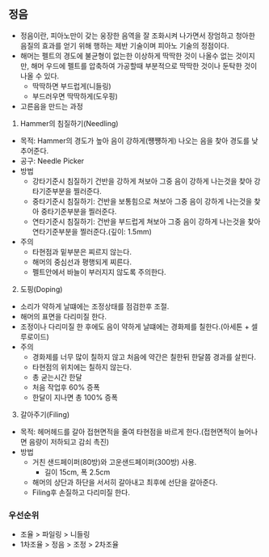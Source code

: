 ## 정음
  - 정음이란, 피아노만이 갖는 웅장한 음역을 잘 조화시켜 나가면서 장엄하고 청아한 음질의 효과를 얻기 위해 행하는 제반 기술이며 피아노 기술의 정점이다.
  - 해머는 펠트의 경도에 불균형이 없는한 이상하게 딱딱한 것이 나올수 없는 것이지만, 해머 우드에 펠트를 압축하여 가공할때 부분적으로 딱딱한 것이나 둔탁한 것이 나올 수 있다.
    - 딱딱하면 부드럽게(니들링)
    - 부드러우면 딱딱하게(도우핑)
  - 고른음을 만드는 과정
  
1. Hammer의 침질하기(Needling)
- 목적: Hammer의 경도가 높아 음이 강하게(쩅쩅하게) 나오는 음을 찾아 경도를 낮추어준다.
- 공구: Needle Picker
- 방법
  - 강타기준시 침질하기 건반을 강하게 쳐보아 그중 음이 강하게 나는것을 찾아 강타기준부분을 찔러준다.
  - 중타기준시 침질하기: 건반을 보통힘으로 쳐보아 그중 음이 강하게 나는것을 찾아 중타기준부분을 찔러준다.
  - 연타기준시 침질하기: 건반을 부드럽게 쳐보아 그중 음이 강하게 나는것을 찾아 연타기준부분을 찔러준다.(깊이: 1.5mm)
- 주의
  - 타현점과 밑부분은 찌르지 않는다.
  - 해머의 중심선과 평행되게 찌른다.
  - 펠트안에서 바늘이 부러지지 않도록 주의한다.

2. 도핑(Doping)
- 소리가 약하게 날떄에는 조정상태를 점검한후 조절.
- 해머의 표면을 다리미질 한다.
- 조정이나 다리미질 한 후에도 음이 약하게 날떄에는 경화제를 칠한다.(아세톤 + 셀루로이드)
- 주의
  - 경화제를 너무 많이 칠하지 않고 처음에 약간은 칠한뒤 한달쯤 경과를 살핀다.
  - 타현점의 위치에는 칠하지 않는다.
  - 총 굳는시간 한달
  - 처음 작업후 60% 증폭
  - 한달이 지나면 총 100% 증폭

3. 갈아주기(Filing)
- 목적: 헤머헤드를 갈아 접현면적을 줄여 타현점을 바르게 한다.(접현면적이 늘어나면 음량이 저하되고 감쇠 촉진)
- 방법
  - 거친 샌드페이퍼(80방)와 고운샌드페이퍼(300방) 사용.
    - 길이 15cm, 폭 2.5cm
  - 해머의 상단과 하단을 서서히 갈아내고 최후에 선단을 갈아준다.
  - Filing후 손질하고 다리미질 한다.

### 우선순위
- 조율 > 파일링 > 니들링
- 1차조율 > 정음 > 조정 > 2차조율